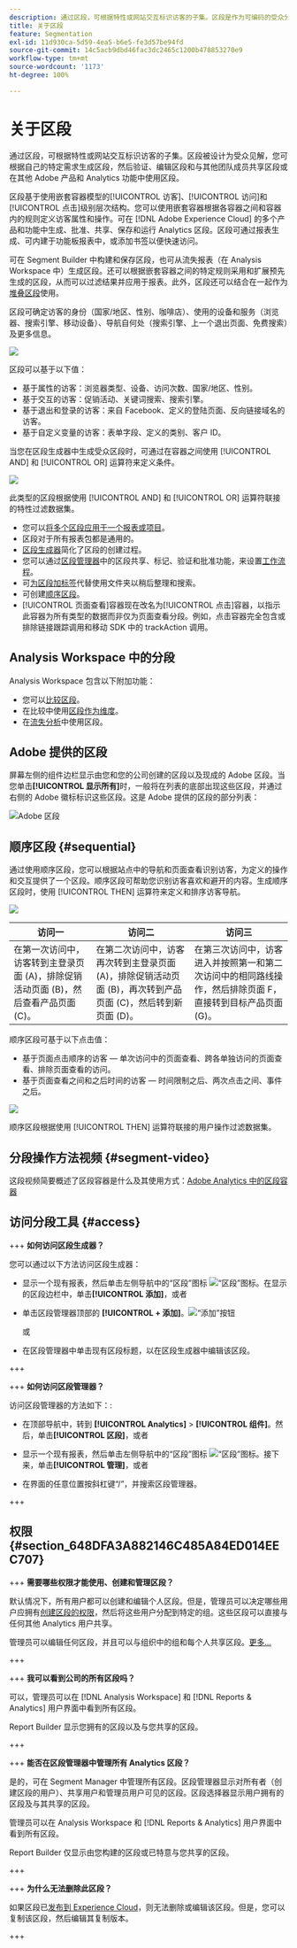 ```yaml
---
description: 通过区段，可根据特性或网站交互标识访客的子集。区段是作为可编码的受众分析而设计的，您可以针对特定的需求生成区段，然后验证、编辑和与其他团队成员共享或在其他 Adobe 产品和 Analytics 功能中使用。
title: 关于区段
feature: Segmentation
exl-id: 11d930ca-5d59-4ea5-b6e5-fe3d57be94fd
source-git-commit: 14c5acb9dbd46fac3dc2465c1200b478853270e9
workflow-type: tm+mt
source-wordcount: '1173'
ht-degree: 100%

---
```


# 关于区段

通过区段，可根据特性或网站交互标识访客的子集。区段被设计为受众见解，您可根据自己的特定需求生成区段，然后验证、编辑区段和与其他团队成员共享区段或在其他 Adobe 产品和 Analytics 功能中使用区段。

区段基于使用嵌套容器模型的[!UICONTROL 访客]、[!UICONTROL 访问]和[!UICONTROL 点击]级别层次结构。您可以使用嵌套容器根据各容器之间和容器内的规则定义访客属性和操作。可在 [!DNL Adobe Experience Cloud] 的多个产品和功能中生成、批准、共享、保存和运行 Analytics 区段。区段可通过报表生成、可内建于功能板报表中，或添加书签以便快速访问。

可在 Segment Builder 中构建和保存区段，也可从流失报表（在  Analysis Workspace 中）生成区段。还可以根据嵌套容器之间的特定规则采用和扩展预先生成的区段，从而可以过滤结果并应用于报表。此外，区段还可以结合在一起作为[堆叠区段](/help/components/segmentation/segmentation-workflow/seg-workflow.md)使用。

区段可确定访客的身份（国家/地区、性别、咖啡店）、使用的设备和服务（浏览器、搜索引擎、移动设备）、导航自何处（搜索引擎、上一个退出页面、免费搜索）及更多信息。

![](assets/seg.png)

区段可以基于以下值：

* 基于属性的访客：浏览器类型、设备、访问次数、国家/地区、性别。
* 基于交互的访客：促销活动、关键词搜索、搜索引擎。
* 基于退出和登录的访客：来自 Facebook、定义的登陆页面、反向链接域名的访客。
* 基于自定义变量的访客：表单字段、定义的类别、客户 ID。

当您在区段生成器中生成受众区段时，可通过在容器之间使用 [!UICONTROL AND] 和 [!UICONTROL OR] 运算符来定义条件。

![](assets/standard_segment_containers.png)

此类型的区段根据使用 [!UICONTROL AND] 和 [!UICONTROL OR] 运算符联接的特性过滤数据集。

* 您可以[将多个区段应用于一个报表或项目](/help/components/segmentation/segmentation-workflow/seg-workflow.md)。
* 区段对于所有报表包都是通用的。
* [区段生成器](/help/components/segmentation/segmentation-workflow/seg-workflow.md)简化了区段的创建过程。
* 您可以通过[区段管理器](/help/components/segmentation/segmentation-workflow/seg-workflow.md)中的区段共享、标记、验证和批准功能，来设置[工作流程](/help/components/segmentation/segmentation-workflow/seg-workflow.md)。
* 可[为区段加标签](/help/components/segmentation/segmentation-workflow/seg-workflow.md)代替使用文件夹以稍后整理和搜索。
* 可创建[顺序区段](/help/components/segmentation/segmentation-workflow/seg-sequential-build.md)。
* [!UICONTROL 页面查看]容器现在改名为[!UICONTROL 点击]容器，以指示此容器为所有类型的数据而非仅为页面查看分段。例如，点击容器完全包含或排除链接跟踪调用和移动 SDK 中的 trackAction 调用。

## Analysis Workspace 中的分段

Analysis Workspace 包含以下附加功能：

* 您可以[比较区段](https://experienceleague.adobe.com/docs/analytics/analyze/analysis-workspace/panels/segment-comparison/segment-comparison.html?lang=zh-Hans)。
* 在比较中使用[区段作为维度](https://experienceleague.adobe.com/docs/core-services/interface/audiences/audience-library.html?lang=zh-Hans)。
* 在[流失分析](https://experienceleague.adobe.com/docs/analytics/analyze/analysis-workspace/visualizations/fallout/compare-segments-fallout.html?lang=zh-Hans)中使用区段。

## Adobe 提供的区段

屏幕左侧的组件边栏显示由您和您的公司创建的区段以及现成的 Adobe 区段。当您单击&#x200B;**[!UICONTROL 显示所有]**&#x200B;时，一般将在列表的底部出现这些区段，并通过右侧的 Adobe 徽标标识这些区段。这是 Adobe 提供的区段的部分列表：

![Adobe 区段](assets/adobe-segs.png)

## 顺序区段 {#sequential}

通过使用顺序区段，您可以根据站点中的导航和页面查看识别访客，为定义的操作和交互提供了一个区段。顺序区段可帮助您识别访客喜欢和避开的内容。生成顺序区段时，使用 [!UICONTROL THEN] 运算符来定义和排序访客导航。

![](assets/sequential_seg.png)

| 访问一 | 访问二 | 访问三 |
|---|---|---|
| 在第一次访问中，访客转到主登录页面 (A)，排除促销活动页面 (B)，然后查看产品页面 (C)。 | 在第二次访问中，访客再次转到主登录页面 (A)，排除促销活动页面 (B)，再次转到产品页面 (C)，然后转到新页面 (D)。 | 在第三次访问中，访客进入并按照第一和第二次访问中的相同路线操作，然后排除页面 F，直接转到目标产品页面 (G)。 |

顺序区段可基于以下点击值：

* 基于页面点击顺序的访客 — 单次访问中的页面查看、跨各单独访问的页面查看、排除页面查看的访问。
* 基于页面查看之间和之后时间的访客 — 时间限制之后、两次点击之间、事件之后。

![](assets/sequential_segmentation_containers_view.png)

顺序区段根据使用 [!UICONTROL THEN] 运算符联接的用户操作过滤数据集。

## 分段操作方法视频 {#segment-video}

这段视频简要概述了区段容器是什么及其使用方式：[Adobe Analytics 中的区段容器](https://experienceleague.adobe.com/docs/analytics-learn/tutorials/components/segmentation/segment-containers.html?lang=zh-Hans)

## 访问分段工具 {#access}

+++ **如何访问区段生成器？**

您可以通过以下方法访问区段生成器：

* 显示一个现有报表，然后单击左侧导航中的“区段”图标 ![ “区段”图标 ](assets/segment_icon.png)。在显示的区段边栏中，单击&#x200B;**[!UICONTROL 添加]**，或者

* 单击区段管理器顶部的 **[!UICONTROL + 添加]**。![“添加”按钮](assets/add_button.png)

   或

* 在区段管理器中单击现有区段标题，以在区段生成器中编辑该区段。

+++

+++ **如何访问区段管理器？**

访问区段管理器的方法如下：:

* 在顶部导航中，转到 **[!UICONTROL Analytics]** > **[!UICONTROL 组件]**。然后，单击&#x200B;**[!UICONTROL 区段]**，或者

* 显示一个现有报表，然后单击左侧导航中的“区段”图标 ![“区段”图标 ](assets/segment_icon.png)。接下来，单击&#x200B;**[!UICONTROL 管理]**，或者

* 在界面的任意位置按斜杠键“/”，并搜索区段管理器。

+++

## 权限 {#section_648DFA3A882146C485A84ED014EEC707}

+++ **需要哪些权限才能使用、创建和管理区段？**

默认情况下，所有用户都可以创建和编辑个人区段。但是，管理员可以决定哪些用户应拥有[创建区段的权限](https://experienceleague.adobe.com/docs/analytics/admin/user-product-management/user-groups/groups.html?lang=zh-Hans)，然后将这些用户分配到特定的组。这些区段可以直接与任何其他 Analytics 用户共享。

管理员可以编辑任何区段，并且可以与组织中的组和每个人共享区段。[更多...](/help/components/segmentation/seg-reference/seg-rights.md)

+++

+++ **我可以看到公司的所有区段吗？**

可以，管理员可以在 [!DNL Analysis Workspace] 和 [!DNL Reports & Analytics] 用户界面中看到所有区段。

Report Builder 显示您拥有的区段以及与您共享的区段。

+++

+++ **能否在区段管理器中管理所有 Analytics 区段？**

是的，可在 Segment Manager 中管理所有区段。区段管理器显示对所有者（创建区段的用户）、共享用户和管理员用户可见的区段。区段选择器显示用户拥有的区段及与其共享的区段。

管理员可以在 Analysis Workspace 和 [!DNL Reports & Analytics] 用户界面中看到所有区段。

Report Builder 仅显示由您构建的区段或已特意与您共享的区段。

+++

+++ **为什么无法删除此区段？**

如果区段已[发布到 Experience Cloud](/help/components/segmentation/segmentation-workflow/seg-workflow.md)，则无法删除或编辑该区段。但是，您可以复制该区段，然后编辑其复制版本。

+++
